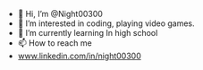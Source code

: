 - 👋 Hi, I’m @Night00300
- 👀 I’m interested in coding, playing video games.
- 🌱 I’m currently learning In high school
- 📫 How to reach me 
- www.linkedin.com/in/night00300

<!---
Night00300/Night00300 is a ✨ special ✨ repository because its `README.md` (this file) appears on your GitHub profile.
You can click the Preview link to take a look at your changes.
--->
